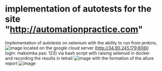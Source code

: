 # implementation of autotests for the site "http://automationpractice.com"

Implementation of autotests on selenium with the ability to run from jenkins,
![image](https://user-images.githubusercontent.com/22727314/155891612-1251e03d-b00b-44d8-b009-2a6d502a8e57.png)
located on the google cloud server (http://34.90.245.179:8080 login: maksimka pas: 123)
via bash script with raising selenoid in docker and recording the results in tetrail
![image](https://user-images.githubusercontent.com/22727314/155891776-a94ccf17-70be-4bf2-8256-cf3baebe1954.png)
with the formation of the allure report
![image](https://user-images.githubusercontent.com/22727314/155891795-95a27144-fa1f-4425-ad24-cfd6aa41ff37.png)
